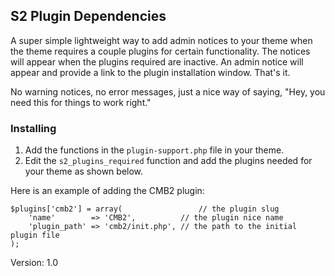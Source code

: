## S2 Plugin Dependencies

A super simple lightweight way to add admin notices to your theme when the theme requires a couple plugins for certain functionality. The notices will appear when the plugins required are inactive. An admin notice will appear and provide a link to the plugin installation window. That's it. 

No warning notices, no error messages, just a nice way of saying, "Hey, you need this for things to work right."

### Installing

1. Add the functions in the `plugin-support.php` file in your theme.
2. Edit the `s2_plugins_required` function and add the plugins needed for your theme as shown below.

Here is an example of adding the CMB2 plugin:
```
$plugins['cmb2'] = array(                 // the plugin slug
	'name'        => 'CMB2',          // the plugin nice name
	'plugin_path' => 'cmb2/init.php', // the path to the initial plugin file
);
```

Version: 1.0
